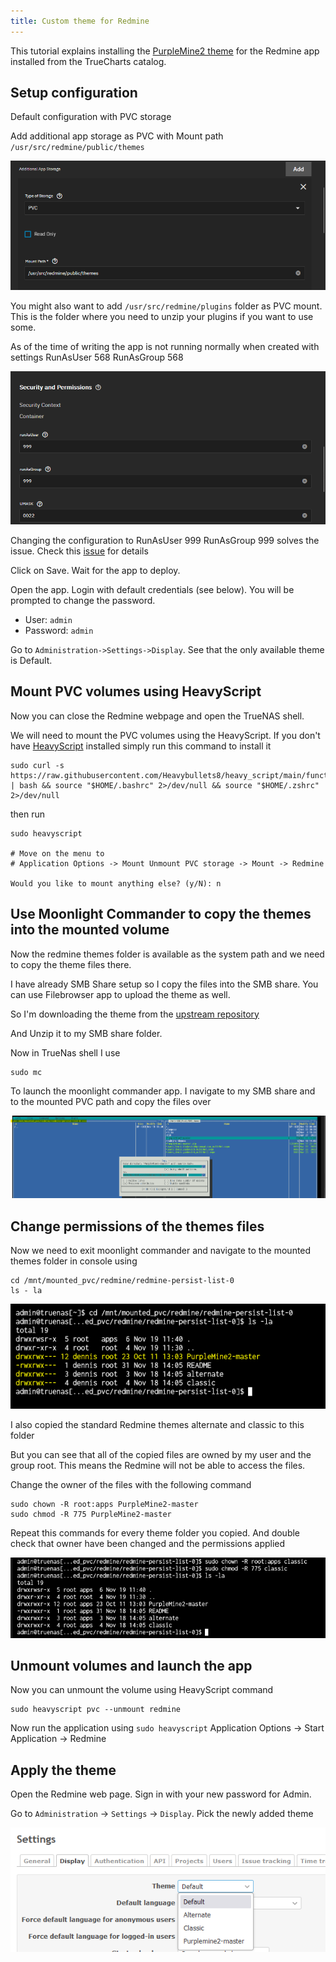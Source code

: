```yaml
---
title: Custom theme for Redmine
---
```


This tutorial explains installing the [PurpleMine2 theme](https://github.com/mrliptontea/PurpleMine2) for the Redmine app installed from the TrueCharts catalog.

## Setup configuration

Default configuration with PVC storage

Add additional app storage as PVC with Mount path `/usr/src/redmine/public/themes`

![image](img/image1.png)

You might also want to add `/usr/src/redmine/plugins` folder as PVC mount. This is the folder where you need to unzip your plugins if you want to use some.

As of the time of writing the app is not running normally when created with settings RunAsUser 568 RunAsGroup 568

![image](img/image2.png)

Changing the configuration to RunAsUser 999 RunAsGroup 999 solves the issue.
Check this [issue](https://github.com/truecharts/charts/issues/15079) for details

Click on Save. Wait for the app to deploy.

Open the app. Login with default credentials (see below). You will be prompted to change the password.

- User: `admin`
- Password: `admin`

Go to `Administration->Settings->Display`. See that the only available theme is Default.

## Mount PVC volumes using HeavyScript

Now you can close the Redmine webpage and open the TrueNAS shell.

We will need to mount the PVC volumes using the HeavyScript.
If you don't have [HeavyScript](https://github.com/Heavybullets8/heavy_script) installed simply run this command to install it

```shell
sudo curl -s https://raw.githubusercontent.com/Heavybullets8/heavy_script/main/functions/deploy.sh | bash && source "$HOME/.bashrc" 2>/dev/null && source "$HOME/.zshrc" 2>/dev/null
```

then run

```shell
sudo heavyscript

# Move on the menu to
# Application Options -> Mount Unmount PVC storage -> Mount -> Redmine

Would you like to mount anything else? (y/N): n
```

## Use Moonlight Commander to copy the themes into the mounted volume

Now the redmine themes folder is available as the system path and we need to copy the theme files there.

I have already SMB Share setup so I copy the files into the SMB share. You can use Filebrowser app to upload the theme as well.

So I'm downloading the theme from the [upstream repository](https://github.com/mrliptontea/PurpleMine2)

And Unzip it to my SMB share folder.

Now in TrueNas shell I use

```shell
sudo mc

```

To launch the moonlight commander app. I navigate to my SMB share and to the mounted PVC path and copy the files over

![image](img/image3.png)

## Change permissions of the themes files

Now we need to exit moonlight commander and navigate to the mounted themes folder in console using

```shell
cd /mnt/mounted_pvc/redmine/redmine-persist-list-0
ls - la
```

![image](img/image4.png)

I also copied the standard Redmine themes alternate and classic to this folder

But you can see that all of the copied files are owned by my user and the group root. This means the Redmine will not be able to access the files.

Change the owner of the files with the following command

```shell
sudo chown -R root:apps PurpleMine2-master
sudo chmod -R 775 PurpleMine2-master
```

Repeat this commands for every theme folder you copied. And double check that owner have been changed and the permissions applied

![image](img/image5.png)

## Unmount volumes and launch the app

Now you can unmount the volume using HeavyScript command

```shell
sudo heavyscript pvc --unmount redmine
```

Now run the application using `sudo heavyscript` Application Options -> Start Application -> Redmine

## Apply the theme

Open the Redmine web page. Sign in with your new password for Admin.

Go to `Administration` -> `Settings` -> `Display`. Pick the newly added theme

![image](img/image6.png)
